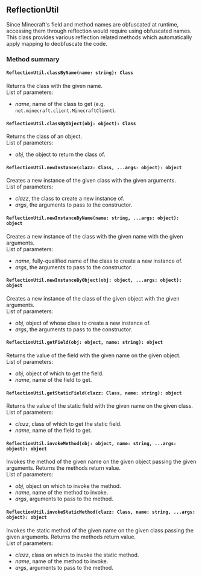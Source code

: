 ## ReflectionUtil

Since Minecraft's field and method names are obfuscated at runtime, accessing them through reflection would require using obfuscated names. This class provides various reflection related methods which automatically apply mapping to deobfuscate the code.

### Method summary

#### `ReflectionUtil.classByName(name: string): Class`
Returns the class with the given name. <br>
List of parameters:
- *name*, name of the class to get (e.g. `net.minecraft.client.MinecraftClient`).

#### `ReflectionUtil.classByObject(obj: object): Class`
Returns the class of an object. <br>
List of parameters:
- *obj*, the object to return the class of.

#### `ReflectionUtil.newInstance(clazz: Class, ...args: object): object`
Creates a new instance of the given class with the given arguments. <br>
List of parameters:
- *clazz*, the class to create a new instance of.
- *args*, the arguments to pass to the constructor.

#### `ReflectionUtil.newInstanceByName(name: string, ...args: object): object`
Creates a new instance of the class with the given name with the given arguments. <br>
List of parameters:
- *name*, fully-qualified name of the class to create a new instance of.
- *args*, the arguments to pass to the constructor.

#### `ReflectionUtil.newInstanceByObject(obj: object, ...args: object): object`
Creates a new instance of the class of the given object with the given arguments. <br>
List of parameters:
- *obj*, object of whose class to create a new instance of.
- *args*, the arguments to pass to the constructor.

#### `ReflectionUtil.getField(obj: object, name: string): object`
Returns the value of the field with the given name on the given object. <br>
List of parameters:
- *obj*, object of which to get the field.
- *name*, name of the field to get.

#### `ReflectionUtil.getStaticField(clazz: Class, name: string): object`
Returns the value of the static field with the given name on the given class. <br>
List of parameters:
- *clazz*, class of which to get the static field.
- *name*, name of the field to get.

#### `ReflectionUtil.invokeMethod(obj: object, name: string, ...args: object): object`
Invokes the method of the given name on the given object passing the given arguments. Returns the methods return value. <br>
List of parameters:
- *obj*, object on which to invoke the method.
- *name*, name of the method to invoke.
- *args*, arguments to pass to the method.

#### `ReflectionUtil.invokeStaticMethod(clazz: Class, name: string, ...args: object): object`
Invokes the static method of the given name on the given class passing the given arguments. Returns the methods return value. <br>
List of parameters:
- *clazz*, class on which to invoke the static method.
- *name*, name of the method to invoke.
- *args*, arguments to pass to the method.
